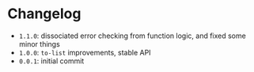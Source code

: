 # Changelog

* `1.1.0`: dissociated error checking from function logic, and fixed some minor things
* `1.0.0`: `to-list` improvements, stable API
* `0.0.1`: initial commit
